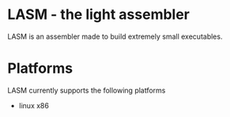 # LASM - the light assembler
LASM is an assembler made to build extremely small executables.

# Platforms
LASM currently supports the following platforms
 - linux x86
